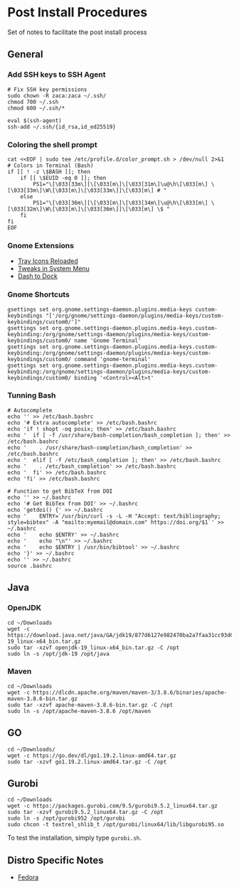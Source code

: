 # Post Install Procedures
Set of notes to facilitate the post install process

## General

### Add SSH keys to SSH Agent
```
# Fix SSH key permissions
sudo chown -R zaca:zaca ~/.ssh/
chmod 700 ~/.ssh
chmod 600 ~/.ssh/*

eval $(ssh-agent)
ssh-add ~/.ssh/{id_rsa,id_ed25519}
```

### Coloring the shell prompt
```
cat <<EOF | sudo tee /etc/profile.d/color_prompt.sh > /dev/null 2>&1
# Colors in Terminal (Bash)
if [[ ! -z \$BASH ]]; then
    if [[ \$EUID -eq 0 ]]; then
        PS1="\[\033[33m\][\[\033[m\]\[\033[31m\]\u@\h\[\033[m\] \[\033[33m\]\W\[\033[m\]\[\033[33m\]]\[\033[m\] # "
    else
        PS1="\[\033[36m\][\[\033[m\]\[\033[34m\]\u@\h\[\033[m\] \[\033[32m\]\W\[\033[m\]\[\033[36m\]]\[\033[m\] \$ "
    fi
fi
EOF
```

### Gnome Extensions
 - [Tray Icons Reloaded](https://extensions.gnome.org/extension/2890/tray-icons-reloaded/)
 - [Tweaks in System Menu](https://extensions.gnome.org/extension/1653/tweaks-in-system-menu/)
 - [Dash to Dock](https://extensions.gnome.org/extension/307/dash-to-dock/)
 
### Gnome Shortcuts
```
gsettings set org.gnome.settings-daemon.plugins.media-keys custom-keybindings "['/org/gnome/settings-daemon/plugins/media-keys/custom-keybindings/custom0/']"
gsettings set org.gnome.settings-daemon.plugins.media-keys.custom-keybinding:/org/gnome/settings-daemon/plugins/media-keys/custom-keybindings/custom0/ name 'Gnome Terminal'
gsettings set org.gnome.settings-daemon.plugins.media-keys.custom-keybinding:/org/gnome/settings-daemon/plugins/media-keys/custom-keybindings/custom0/ command 'gnome-terminal'
gsettings set org.gnome.settings-daemon.plugins.media-keys.custom-keybinding:/org/gnome/settings-daemon/plugins/media-keys/custom-keybindings/custom0/ binding '<Control><Alt>t'
```

### Tunning Bash
```
# Autocomplete
echo '' >> /etc/bash.bashrc
echo '# Extra autocomplete' >> /etc/bash.bashrc
echo 'if ! shopt -oq posix; then' >> /etc/bash.bashrc
echo '  if [ -f /usr/share/bash-completion/bash_completion ]; then' >> /etc/bash.bashrc
echo '    . /usr/share/bash-completion/bash_completion' >> /etc/bash.bashrc
echo '  elif [ -f /etc/bash_completion ]; then' >> /etc/bash.bashrc
echo '    . /etc/bash_completion' >> /etc/bash.bashrc
echo '  fi' >> /etc/bash.bashrc
echo 'fi' >> /etc/bash.bashrc

# Function to get BibTeX from DOI
echo '' >> ~/.bashrc
echo '# Get BibTex from DOI' >> ~/.bashrc
echo 'getdoi() {' >> ~/.bashrc
echo '    ENTRY=`/usr/bin/curl -s -L -H "Accept: text/bibliography; style=bibtex" -A "mailto:myemail@domain.com" https://doi.org/$1`' >> ~/.bashrc
echo '    echo $ENTRY' >> ~/.bashrc
echo '    echo "\n"' >> ~/.bashrc
echo '    echo $ENTRY | /usr/bin/bibtool' >> ~/.bashrc
echo '}' >> ~/.bashrc
echo '' >> ~/.bashrc
source .bashrc 
```

## Java

### OpenJDK
```
cd ~/Downloads
wget -c https://download.java.net/java/GA/jdk19/877d6127e982470ba2a7faa31cc93d04/36/GPL/openjdk-19_linux-x64_bin.tar.gz
sudo tar -xzvf openjdk-19_linux-x64_bin.tar.gz -C /opt
sudo ln -s /opt/jdk-19 /opt/java
```

### Maven
```
cd ~/Downloads
wget -c https://dlcdn.apache.org/maven/maven-3/3.8.6/binaries/apache-maven-3.8.6-bin.tar.gz
sudo tar -xzvf apache-maven-3.8.6-bin.tar.gz -C /opt
sudo ln -s /opt/apache-maven-3.8.6 /opt/maven
```

## GO
```
cd ~/Downloads/
wget -c https://go.dev/dl/go1.19.2.linux-amd64.tar.gz
sudo tar -xzvf go1.19.2.linux-amd64.tar.gz -C /opt
```

## Gurobi
```
cd ~/Downloads
wget -c https://packages.gurobi.com/9.5/gurobi9.5.2_linux64.tar.gz
sudo tar -xzvf gurobi9.5.2_linux64.tar.gz -C /opt
sudo ln -s /opt/gurobi952 /opt/gurobi
sudo chcon -t textrel_shlib_t /opt/gurobi/linux64/lib/libgurobi95.so
```
To test the installation, simply type `gurobi.sh`.

## Distro Specific Notes

 - [Fedora](Fedora.md)
